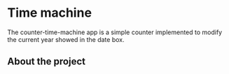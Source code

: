<h1> Time machine </h1>
<p> The counter-time-machine app is a simple counter implemented to modify the current year showed in the date box.</p>


<h2>About the project</h2>
<a href="https://andreawembacher.github.io/counter-time-machine/"><img src=""></img><a/>
